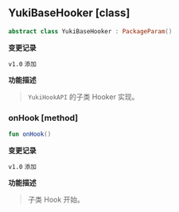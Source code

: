 ## YukiBaseHooker [class]

```kotlin
abstract class YukiBaseHooker : PackageParam()
```

**变更记录**

`v1.0` `添加`

**功能描述**

> `YukiHookAPI` 的子类 Hooker 实现。

### onHook [method]

```kotlin
fun onHook()
```

**变更记录**

`v1.0` `添加`

**功能描述**

> 子类 Hook 开始。